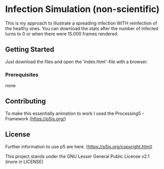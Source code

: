 # Infection Simulation (non-scientific)

This is my approach to illustrate a spreading infection WITH reinfection of the healthy ones.
You can download the stats after the number of infected turns to 0 or when there were 15.000 frames rendered.

## Getting Started

Just download the files and open the 'index.html'-file with a browser.

### Prerequisites

none

## Contributing

To make this essentially animation to work I used the Processing5 - Framework (https://p5js.org/)

## License

Further information to use p5 are here. (https://p5js.org/copyright.html)

This project stands under the GNU Lesser General Public License v2.1 (more in LICENSE)
